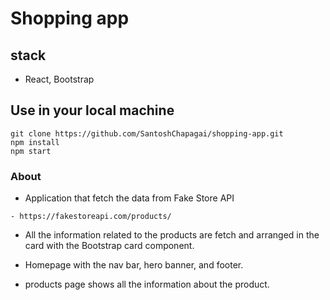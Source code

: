 # Shopping app

## stack
- React, Bootstrap

## Use in your local machine
```
git clone https://github.com/SantoshChapagai/shopping-app.git
npm install
npm start
```

### About
- Application that fetch the data from Fake Store API
```
- https://fakestoreapi.com/products/

```
- All the information related to the products are fetch and arranged in the card with the Bootstrap card component.

- Homepage with the nav bar, hero banner, and footer.
- products page shows all the information about the product.